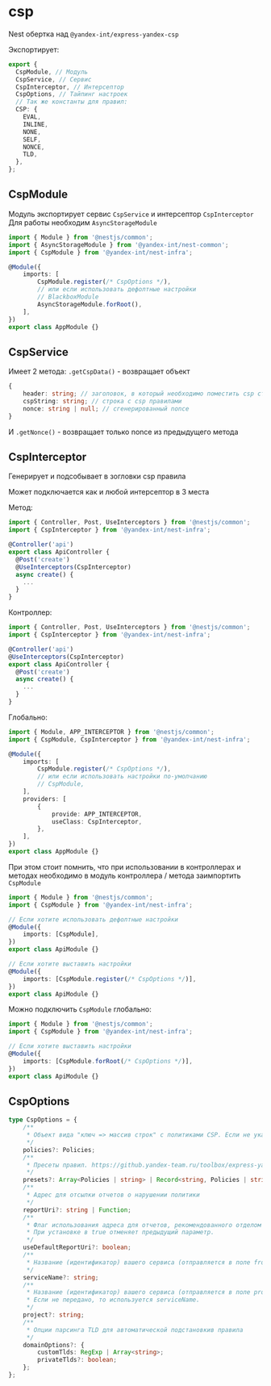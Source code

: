 # csp

Nest обертка над `@yandex-int/express-yandex-csp`

Экспортирует:

```ts
export {
  CspModule, // Модуль
  CspService, // Сервис
  CspInterceptor, // Интерсептор
  CspOptions, // Тайпинг настроек
  // Так же константы для правил:
  CSP: {
    EVAL,
    INLINE,
    NONE,
    SELF,
    NONCE,
    TLD,
  },
};
```

## CspModule

Модуль экспортирует сервис `CspService` и интерсептор `CspInterceptor`
Для работы необходим `AsyncStorageModule`

```ts
import { Module } from '@nestjs/common';
import { AsyncStorageModule } from '@yandex-int/nest-common';
import { CspModule } from '@yandex-int/nest-infra';

@Module({
    imports: [
        CspModule.register(/* CspOptions */),
        // или если использовать дефолтные настройки
        // BlackboxModule
        AsyncStorageModule.forRoot(),
    ],
})
export class AppModule {}
```

## CspService

Имеет 2 метода: `.getCspData()` - возвращает объект

```ts
{
    header: string; // заголовок, в который необходимо поместить csp строку
    cspString: string; // строка с csp правилами
    nonce: string | null; // сгенерированный nonce
}
```

И `.getNonce()` - возвращает только nonce из предыдущего метода

## CspInterceptor

Генерирует и подсобывает в зогловки csp правила

Может подключается как и любой интерсептор в 3 места

Метод:

```ts
import { Controller, Post, UseInterceptors } from '@nestjs/common';
import { CspInterceptor } from '@yandex-int/nest-infra';

@Controller('api')
export class ApiController {
  @Post('create')
  @UseInterceptors(CspInterceptor)
  async create() {
    ...
  }
}
```

Контроллер:

```ts
import { Controller, Post, UseInterceptors } from '@nestjs/common';
import { CspInterceptor } from '@yandex-int/nest-infra';

@Controller('api')
@UseInterceptors(CspInterceptor)
export class ApiController {
  @Post('create')
  async create() {
    ...
  }
}
```

Глобально:

```ts
import { Module, APP_INTERCEPTOR } from '@nestjs/common';
import { CspModule, CspInterceptor } from '@yandex-int/nest-infra';

@Module({
    imports: [
        CspModule.register(/* CspOptions */),
        // или если использовать настройки по-умолчанию
        // CspModule,
    ],
    providers: [
        {
            provide: APP_INTERCEPTOR,
            useClass: CspInterceptor,
        },
    ],
})
export class AppModule {}
```

При этом стоит помнить, что при использовании в контроллерах и методах необходимо в модуль контроллера / метода заимпортить `CspModule`

```ts
import { Module } from '@nestjs/common';
import { CspModule } from '@yandex-int/nest-infra';

// Если хотите использовать дефолтные настройки
@Module({
    imports: [CspModule],
})
export class ApiModule {}

// Если хотите выставить настройки
@Module({
    imports: [CspModule.register(/* CspOptions */)],
})
export class ApiModule {}
```

Можно подключить `CspModule` глобально:

```ts
import { Module } from '@nestjs/common';
import { CspModule } from '@yandex-int/nest-infra';

// Если хотите выставить настройки
@Module({
    imports: [CspModule.forRoot(/* CspOptions */)],
})
export class ApiModule {}
```

## CspOptions

```ts
type CspOptions = {
    /**
     * Объект вида "ключ => массив строк" с политиками CSP. Если не указан исполльзуются дефолтные правила
     */
    policies?: Policies;
    /**
     * Пресеты правил. https://github.yandex-team.ru/toolbox/express-yandex-csp#Пресеты-список
     */
    presets?: Array<Policies | string> | Record<string, Policies | string>;
    /**
     * Адрес для отсылки отчетов о нарушении политики
     */
    reportUri?: string | Function;
    /**
     * Флаг использования адреса для отчетов, рекомендованного отделом ИБ.
     * При установке в true отменяет предыдущий параметр.
     */
    useDefaultReportUri?: boolean;
    /**
     * Название (идентификатор) вашего сервиса (отправляется в поле from). Обязателен при useDefaultReportUri: true.
     */
    serviceName?: string;
    /**
     * Название (идентификатор) вашего сервиса (отправляется в поле project).
     * Если не передано, то используется serviceName.
     */
    project?: string;
    /**
     * Опции парсинга TLD для автоматической подстановкив правила
     */
    domainOptions?: {
        customTlds: RegExp | Array<string>;
        privateTlds?: boolean;
    };
};
```
